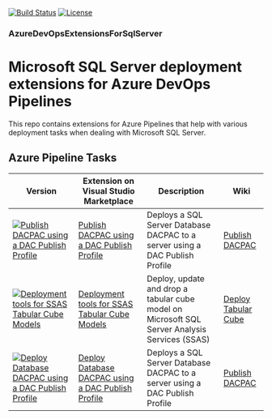 [![Build Status](https://qatar-re.visualstudio.com/QatarRe.BI/_apis/build/status/Build%20%26%20Deploy%20Database%20and%20Cube?branchName=master)](https://qatar-re.visualstudio.com/QatarRe.BI/_build/latest?definitionId=57&branchName=master)
[![License](https://img.shields.io/github/license/mashape/apistatus.svg)](https://github.com/DrJohnT/AzureDevOpsExtensionsForSqlServer/blob/master/LICENSE)

### AzureDevOpsExtensionsForSqlServer

# Microsoft SQL Server deployment extensions for Azure DevOps Pipelines

This repo contains extensions for Azure Pipelines that help with various deployment tasks when dealing with Microsoft SQL Server.

## Azure Pipeline Tasks

| Version | Extension on Visual Studio Marketplace   | Description                                                             | Wiki |
|-------|--------|--------------------------------------------------------------------------|----|
| [![Publish DACPAC using a DAC Publish Profile](https://img.shields.io/visual-studio-marketplace/v/DrJohnExtensions.PublishDacPac.svg)](https://marketplace.visualstudio.com/items?itemName=DrJohnExtensions.PublishDacPac) | [Publish DACPAC using a DAC Publish Profile](https://marketplace.visualstudio.com/items?itemName=DrJohnExtensions.PublishDacPac) | Deploys a SQL Server Database DACPAC to a server using a DAC Publish Profile | [Publish DACPAC](https://github.com/DrJohnT/AzureDevOpsExtensionsForSqlServer/wiki/Publish-DacPac) |
| [![Deployment tools for SSAS Tabular Cube Models](https://img.shields.io/visual-studio-marketplace/v/DrJohnExtensions.DeployTabularModel.svg)](https://marketplace.visualstudio.com/items?itemName=DrJohnExtensions.DeployTabularModel) | [Deployment tools for SSAS Tabular Cube Models](https://marketplace.visualstudio.com/items?itemName=DrJohnExtensions.DeployTabularModel) | Deploy, update and drop a tabular cube model on Microsoft SQL Server Analysis Services (SSAS) | [Deploy Tabular Cube](https://github.com/DrJohnT/AzureDevOpsExtensionsForSqlServer/wiki/Deploy-Tabular-Cube) |
| [![Deploy Database DACPAC using a DAC Publish Profile](https://img.shields.io/visual-studio-marketplace/v/DrJohnExtensions.DeployDatabase.svg)](https://marketplace.visualstudio.com/items?itemName=DrJohnExtensions.DeployDatabase) | [Deploy Database DACPAC using a DAC Publish Profile](https://marketplace.visualstudio.com/items?itemName=DrJohnExtensions.DeployDatabase) | Deploys a SQL Server Database DACPAC to a server using a DAC Publish Profile | [Publish DACPAC](https://github.com/DrJohnT/AzureDevOpsExtensionsForSqlServer/wiki/Publish-DacPac) |


